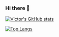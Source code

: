 ### Hi there 👋

[![Victor's GitHub stats](https://github-readme-stats.vercel.app/api?username=victorchilari&count_private=true&show_icons=true)
](https://github.com/victorchilari/github-readme-stats)

[![Top Langs](https://github-readme-stats.vercel.app/api/top-langs/?username=victorchilari&layout=compact)](https://github.com/victorchilari/github-readme-stats)


<!--
**victorchilari/victorchilari** is a ✨ _special_ ✨ repository because its `README.md` (this file) appears on your GitHub profile.

Here are some ideas to get you started:

- 🔭 I’m currently working on ...
- 🌱 I’m currently learning ...
- 👯 I’m looking to collaborate on ...
- 🤔 I’m looking for help with ...
- 💬 Ask me about ...
- 📫 How to reach me: ...
- 😄 Pronouns: ...
- ⚡ Fun fact: ...
-->
